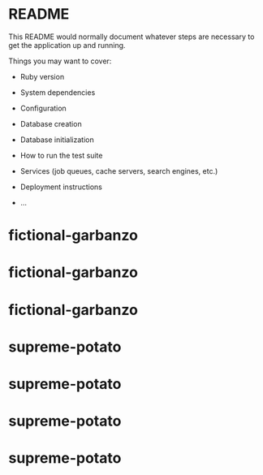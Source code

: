# README

This README would normally document whatever steps are necessary to get the
application up and running.

Things you may want to cover:

* Ruby version

* System dependencies

* Configuration

* Database creation

* Database initialization

* How to run the test suite

* Services (job queues, cache servers, search engines, etc.)

* Deployment instructions

* ...
# fictional-garbanzo
# fictional-garbanzo
# fictional-garbanzo
# supreme-potato
# supreme-potato
# supreme-potato
# supreme-potato
